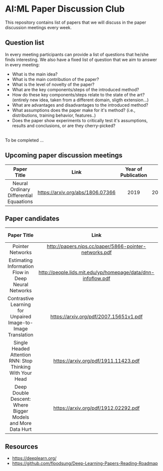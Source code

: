 # AI:ML Paper Discussion Club
This repository contains list of papers that we will discuss in the paper discussion meetings every week. <br>

## Question list
In every meeting participants can provide a list of questions that he/she finds interesting. We also have a fixed list of question that we aim to answer in every meeting:<br>

- What is the main idea?
- What is the main contribution of the paper?
- What is the level of novelty of the paper?
- What are the key components/steps of the introduced method?
- How do these key components/steps relate to the state of the art? (entirely new idea, taken from a different domain, sligth extension...)
- What are advantages and disadvantages to the introduced method?
- What assumptions does the paper make for it's method? (i.e., distributions, training behavior, features..)
- Does the paper show experiments to critically test it's assumptions, results and conclusions, or are they cherry-picked?

<br>To be completed ...


## Upcoming paper discussion meetings

| Paper Title| Link| Year of Publication|Date|
| :---:|:---:|:---:| :---:|
| Neural Ordinary Differential Equaations | https://arxiv.org/abs/1806.07366 | 2019| 20.08.2020|


## Paper candidates

| Paper Title| Link| Year of Publication |Topic|
| :---:|:---:|:---:| :---:|
Pointer Networks|http://papers.nips.cc/paper/5866-pointer-networks.pdf|2015||
|Estimating Information Flow in Deep Neural Networks|http://people.lids.mit.edu/yp/homepage/data/dnn-infoflow.pdf|2018| |
|Contrastive Learning for Unpaired Image-to-Image Translation|https://arxiv.org/pdf/2007.15651v1.pdf|2020||
|Single Headed Attention RNN: Stop Thinking With Your Head|https://arxiv.org/pdf/1911.11423.pdf|2019||
|Deep Double Descent: Where Bigger Models and More Data Hurt|https://arxiv.org/pdf/1912.02292.pdf|2019||

## Resources
- https://deeplearn.org/
- https://github.com/floodsung/Deep-Learning-Papers-Reading-Roadmap
